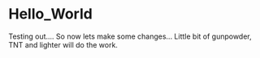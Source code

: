 # Hello_World
Testing out....
So now lets make some changes... Little bit of gunpowder, TNT and lighter will do the work.

